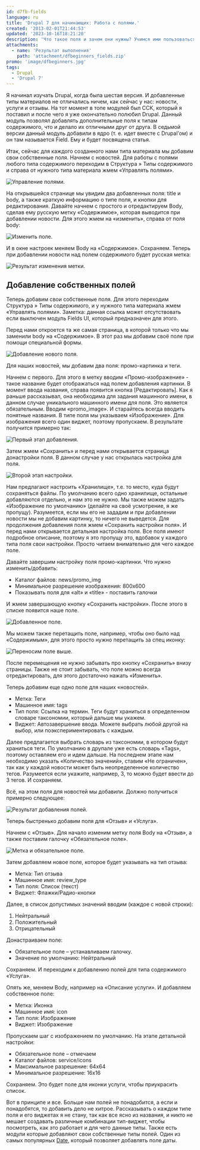 ```yaml
---
id: d7fb-fields
language: ru
title: 'Drupal 7 для начинающих: Работа с полями.'
created: '2013-02-01T21:44:53'
updated: '2023-10-16T18:21:20'
description: 'Что такое поля и зачем они нужны? Учимся ими пользоваться.'
attachments:
  - name: 'Результат выполнения'
    path: 'attachment/dfbeginners_fields.zip'
promo: 'image/dfbeginners.jpg'
tags:
  - Drupal
  - 'Drupal 7'
---
```


Я начинал изучать Drupal, когда была шестая версия. И добавленные типы
материалов не отличались ничем, как сейчас у нас: новости, услуги и отзывы. На
тот момент в топе модулей был CCK, который я поставил и после чего я уже
окончательно полюбил Drupal. Данный модуль позволял добавлять дополнительные
поля к типам содержимого, что и делало их отличными друг от друга. В седьмой
версии данный модуль добавили в ядро (т. е. идет вместе с Drupal’ом) и он там
называется Field. Ему и будет посвящена статья.

Итак, сейчас для каждого созданного нами типа материала мы добавим свои
собственные поля. Начнем с новостей. Для работы с полями любого типа содержимого
переходим в Структура » Типы содержимого и справа от нужного типа материала жмем
«Управлять полями».

![Управление полями.](image/fields1.jpg)

На открывшейся странице мы увидим два добавленных поля: title и body, а также
краткую информацию о типе поля, и кнопки для редактирования. Давайте начнем с
простого и отредактируем Body, сделав ему русскую метку «Содержимое», которая
выводится при добавлении новости. Для этого жмем на «изменить», справа от поля
body:

![Изменить поле.](image/fields2.jpg)

И в окне настроек меняем Body на «Содержимое». Сохраняем. Теперь при добавлении
новости над полем содержимого будет русская метка:

![Результат изменения метки.](image/fields3.jpg)

## Добавление собственных полей

Теперь добавим свои собственные поля. Для этого переходим Структура » Типы
содержимого, и у нужного типа материала жмем «Управлять полями». Заметка: данная
ссылка может отсутствовать если выключен модуль Fields UI, который предназначен
для этого.

Перед нами откроется та же самая страница, в которой только что мы заменили body
на «Содержимое». В этот раз мы добавим своё поле при помощи специальной формы.

![Добавление нового поля.](image/fields4.png)

Для наших новостей, мы добавим два поля: промо-картинка и теги.

Начнем с первого. Для этого в метку вводим «Промо-изображение» - такое название
будет отображаться над полем добавления картинки. В момент ввода названия,
справа появится кнопка [Редактировать]. Как я раньше рассказывал, она необходима
для задания машинного имени, в данном случае уникального машинного имени для
поля. Это является обязательным. Вводим «promo_image». И старайтесь всегда
вводить понятные названия. В типе поля мы указываем «Изображение». Для
изображения всего один виджет, поэтому пропускаем. В результате получится
примерно так:

![Первый этап добавления.](image/fields5.png)

Затем жмем «Сохранить» и перед нами открывается страница донастройки поля. В
данном случае у нас открылась настройка для поля.

![Второй этап настройки.](image/fields6.png)

Нам предлагают настроить «Хранилище», т.е. то место, куда будут сохраняться
файлы. По умолчанию всего одно хранилище, остальные добавляются отдельно, и нам
это не нужно. Мы также можем задать «Изображение по умолчанию» (делайте на своё
усмотрение, я же пропущу). Разумеется, если мы его не зададим и при добавлении
новости мы не добавим картинку, то ничего не выведется. Для продолжения
добавления поля жмем «Сохранить настройки поля». И перед нами открывается
детальная настройка поля. Все поля имеют подробное описание, поэтому я это
пропущу это, вдобавок у каждого типа поля свои настройки. Просто читаем
внимательно для чего каждое поле.

Давайте завершим настройку поля промо-картинки. Что нужно изменить/добавить:

- Каталог файлов: news/promo_img
- Минимальное разрешение изображения: 800х600
- Показывать поля для «alt» и «title» - поставить галочки

И жмем завершающую кнопку «Сохранить настройки». После этого в списке появится
наше поле.

![Добавленное поле.](image/fields7.png)

Мы можем также перетащить поле, например, чтобы оно было над «Содержимым», для
этого просто нужно перетащить за спец иконку:

![Переносим поле выше.](image/fields8.png)

После перемещения не нужно забывать про кнопку «Сохранить» внизу страницы. Также
не стоит забывать, что поле можно всегда отредактировать, для этого достаточно
нажать «Изменить».

Теперь добавим еще одно поле для наших «новостей».

- Метка: Теги
- Машинное имя: tags
- Тип поля: Ссылка на термин. Теги будут храниться в определенном словаре
  таксономии, который дальше мы укажем.
- Виджет: Автозавершение ввода. Можете выбрать любой другой на выбор, или
  поэкспериментировать с каждым.

Далее предлагается выбрать словарь из таксономии, в котором будут храниться
теги. По умолчанию в друпале уже есть словарь «Tags», поэтому оставляем его и
идем дальше. На последнем этапе нам необходимо указать «Количество значений»,
ставим «Не ограничен», так как у каждой новости может быть неопределенное
количество тегов. Разумеется если укажите, например, 3, то можно будет ввести до
3 тегов. И сохраняем.

Всё, на этом поля для новостей мы добавили. Должно получиться примерно
следующее:

![Результат добавления полей.](image/fields9.png)

Теперь быстренько добавим поля для «Отзыв» и «Услуга».

Начнем с «Отзыв». Для начало изменим метку поля Body на «Отзыв», а также
поставим галочку «Обязательное поле».

![Метка и обязательное поле.](image/fields10.png)

Затем добавляем новое поле, которое будет указывать на тип отзыва:

- Метка: Тип отзыва
- Машинное имя: review_type
- Тип поля: Список (текст)
- Виджет: Флажки/Радио-кнопки

Далее, в список допустимых значений вводим (каждое с новой строки):

1. Нейтральный
2. Положительный
3. Отрицательный

Донастраиваем поле:

- Обязательное поле – устанавливаем галочку.
- Значение по умолчанию: Нейтральный

Сохраняем. И переходим к добавлению полей для типа содержимого «Услуга».

Опять же, меняем Body, например на «Описание услуги». И добавляем собственное
поле:

- Метка: Иконка
- Машинное имя: icon
- Тип поля: Изображение
- Виджет: Изображение

Пропускаем шаг с изображением по умолчанию. На этапе детальной настройки:

- Обязательное поле – отмечаем
- Каталог файлов: service/icons
- Максимальное разрешение: 64х64
- Минимальное разрешение: 16х16

Сохраняем. Это будет поле для иконки услуги, чтобы приукрасить список.

Вот в принципе и все. Больше нам полей не понадобится, а если и понадобятся, то
добавить дело не хитрое. Рассказывать о каждом типе поля и его виджетах я не
стану, так как все ясно из названия, и никто не мешает создавать различные
комбинации тип-виджет, чтобы посмотреть, как это работает и для чего данные
типы. Также есть модули которые добавляют свои собственные типы полей. Один из
самых популярных [Date](http://drupal.org/project/date), который позволяет
добавлять поле даты.
